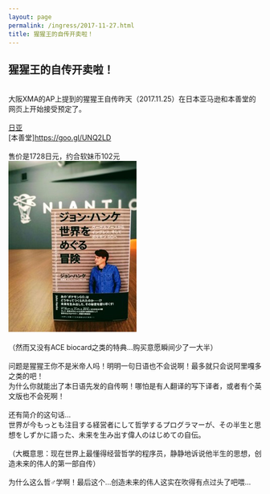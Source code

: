 ```yaml
---
layout: page
permalink: /ingress/2017-11-27.html
title: 猩猩王的自传开卖啦！
---
```


## 猩猩王的自传开卖啦！

<br>大阪XMA的AP上提到的猩猩王自传昨天（2017.11.25）在日本亚马逊和本善堂的网页上开始接受预定了。
<br>
<br>[日亚](http://amzn.asia/g3EPDSY)
<br>[本善堂]https://goo.gl/UNQ2LD
<br>
<br>售价是1728日元，约合软妹币102元
<br>
<img src="/ingress/2017-11-27/image001.jpg">
<br>
<br>（然而又没有ACE biocard之类的特典…购买意愿瞬间少了一大半）
<br>
<br>问题是猩猩王你不是米帝人吗！明明一句日语也不会说啊！最多就只会说阿里嘎多之类的吧！
<br>为什么你就能出了本日语先发的自传啊！哪怕是有人翻译的写下译者，或者有个英文版也不会死啊！
<br>
<br>还有简介的这句话…
<br>世界が今もっとも注目する経営者にして哲学するプログラマーが、その半生と思想をしずかに語った、未来を生み出す偉人のはじめての自伝。
<br>
<br>（大概意思：现在世界上最懂得经营哲学的程序员，静静地诉说他半生的思想，创造未来的伟人的第一部自传）
<br>
<br>为什么这么哲♂学啊！最后这个…创造未来的伟人这实在吹得有点过头了吧喂…
